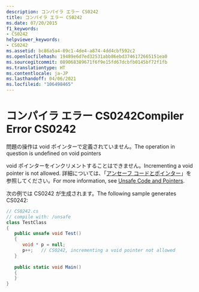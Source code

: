 ```yaml
---
description: コンパイラ エラー CS0242
title: コンパイラ エラー CS0242
ms.date: 07/20/2015
f1_keywords:
- CS0242
helpviewer_keywords:
- CS0242
ms.assetid: bc86a5a4-89c1-4de4-a874-4dd4cbf592c2
ms.openlocfilehash: 19489e6d7ed32531abb86ebd3746172665151ea0
ms.sourcegitcommit: 089068389671f6f9e15fd67dcbfb0145bf72f1fb
ms.translationtype: HT
ms.contentlocale: ja-JP
ms.lasthandoff: 04/06/2021
ms.locfileid: "106498465"
---
```

# <a name="compiler-error-cs0242"></a><span data-ttu-id="2ed70-103">コンパイラ エラー CS0242</span><span class="sxs-lookup"><span data-stu-id="2ed70-103">Compiler Error CS0242</span></span>

<span data-ttu-id="2ed70-104">問題の操作は void ポインターで定義されていません。</span><span class="sxs-lookup"><span data-stu-id="2ed70-104">The operation in question is undefined on void pointers</span></span>  
  
 <span data-ttu-id="2ed70-105">void ポインターをインクリメントすることはできません。</span><span class="sxs-lookup"><span data-stu-id="2ed70-105">Incrementing a void pointer is not allowed.</span></span> <span data-ttu-id="2ed70-106">詳細については、「[アンセーフ コードとポインター](../language-reference/unsafe-code.md)」を参照してください。</span><span class="sxs-lookup"><span data-stu-id="2ed70-106">For more information, see [Unsafe Code and Pointers](../language-reference/unsafe-code.md).</span></span>  
  
 <span data-ttu-id="2ed70-107">次の例では CS0242 が生成されます。</span><span class="sxs-lookup"><span data-stu-id="2ed70-107">The following sample generates CS0242:</span></span>  
  
```csharp  
// CS0242.cs  
// compile with: /unsafe  
class TestClass  
{  
   public unsafe void Test()  
   {  
      void * p = null;  
      p++;   // CS0242, incrementing a void pointer not allowed  
   }  
  
   public static void Main()  
   {  
   }  
}  
```

